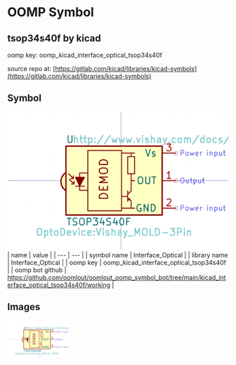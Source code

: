 # OOMP Symbol  
## tsop34s40f  by kicad  
  
oomp key: oomp_kicad_interface_optical_tsop34s40f  
  
source repo at: [https://gitlab.com/kicad/libraries/kicad-symbols](https://gitlab.com/kicad/libraries/kicad-symbols)  
## Symbol  
  
[![working.png](working_600.png)](working.png)  
| name | value | 
| --- | --- | 
| symbol name | Interface_Optical | 
| library name | Interface_Optical | 
| oomp key | oomp_kicad_interface_optical_tsop34s40f | 
| oomp bot github | https://github.com/oomlout/oomlout_oomp_symbol_bot/tree/main/kicad_interface_optical_tsop34s40f/working | 
## Images  
  
[![working.png](working_140.png)](working.png)  
